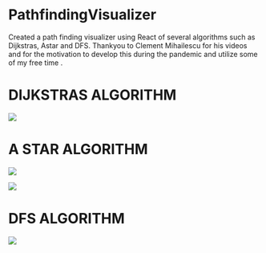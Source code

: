 # PathfindingVisualizer

Created a path finding visualizer using React of several algorithms such as Dijkstras, Astar and DFS.
Thankyou to Clement Mihailescu for his videos and for the motivation to develop this during the pandemic and utilize some of my free time .


# DIJKSTRAS ALGORITHM

![](Djiktras.gif)

# A STAR ALGORITHM

![](A-Star.gif)

![](A-Star-2.gif)

# DFS ALGORITHM

![](DFS.gif)
